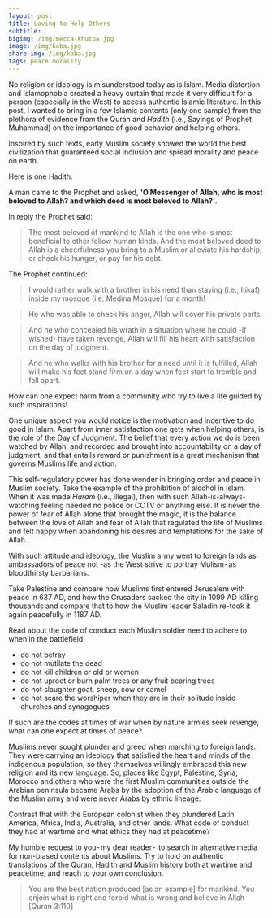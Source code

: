```yaml
---
layout: post
title: Loving to Help Others
subtitle: 
bigimg: /img/mecca-khutba.jpg
image: /img/kaba.jpg
share-img: /img/kaba.jpg
tags: peace morality
---
```


No religion or ideology is misunderstood today as is Islam. Media distortion and Islamophobia created a heavy curtain that made it very difficult for a person (especially in the West) to access authentic Islamic literature. In this post, I wanted to bring in a few Islamic contents (only one sample) from the plethora of evidence from the Quran and *Hadith* (i.e., Sayings of Prophet Muhammad) on the importance of good behavior and helping others. 

Inspired by such texts, early Muslim society showed the world the best civilization that guaranteed social inclusion and spread morality and peace on earth. 

Here is one Hadith:

A man came to the Prophet and asked, **'O Messenger of Allah, who is most beloved to Allah? and which deed is most beloved to Allah?'**. 

In reply the Prophet said:

>The most beloved of mankind to Allah is the one who is most beneficial to other fellow human kinds. And the most beloved deed to Allah is a cheerfulness you bring to a Muslim or alleviate his hardship, or check his hunger, or pay for his debt.

The Prophet continued:

>I would rather walk with a brother in his need than staying (i.e., Itikaf) inside my mosque (i.e, Medina Mosque) for a month!

>He who was able to check his anger, Allah will cover his private parts.

> And he who concealed his wrath in a situation where he could -if wished- have taken revenge, Allah will fill his heart with satisfaction on the day of judgment. 

>And he who walks with his brother for a need until it is fulfilled, Allah will make his feet stand firm on a day when feet start to tremble and fall apart. 

How can one expect harm from a community who try to live a life guided by such inspirations!

One unique aspect you would notice is the motivation and incentive to do good in Islam. Apart from inner satisfaction one gets when helping others, is the role of the Day of Judgment. The belief that every action we do is been watched by Allah, and recorded and brought into accountability on a day of judgment, and that entails reward or punishment is a great mechanism that governs Muslims life and action. 

This self-regulatory power has done wonder in bringing order and peace in Muslim society. Take the example of the prohibition of alcohol in Islam. When it was made *Haram* (i.e., illegal), then with such Allah-is-always-watching feeling needed no police or CCTV or anything else. It is never the power of fear of Allah alone that brought the magic, it is the balance between the love of Allah and fear of Allah that regulated the life of Muslims and felt happy when abandoning his desires and temptations for the sake of Allah. 

With such attitude and ideology, the Muslim army went to foreign lands as ambassadors of peace not -as the West strive to portray Mulism - as bloodthirsty barbarians. 

Take Palestine and compare how Muslims first entered Jerusalem with peace in 637 AD, and how the Crusaders sacked the city in 1099 AD killing thousands and compare that to how the Muslim leader Saladin re-took it again peacefully in 1187 AD. 

Read about the code of conduct each Muslim soldier need to adhere to when in the battlefield. 

* do not betray
* do not mutilate the dead
* do not kill children or old or women
* do not uproot or burn palm trees or any fruit bearing trees
* do not slaughter goat, sheep, cow or camel
* do not scare the worshiper when they are in their solitude inside churches and synagogues

If such are the codes at times of war when by nature armies seek revenge, what can one expect at times of peace?

Muslims never sought plunder and greed when marching to foreign lands. They were carrying an ideology that satisfied the heart and minds of the indigenous population, so they themselves willingly embraced this new religion and its new language. So, places like Egypt, Palestine, Syria, Morocco and others who were the first Muslim communities outside the Arabian peninsula became Arabs by the adoption of the Arabic language of the Muslim army and were never Arabs by ethnic lineage. 

Contrast that with the European colonist when they plundered Latin America, Africa, India, Australia, and other lands. What code of conduct they had at wartime and what ethics they had at peacetime? 

My humble request to you - my dear reader -  to search in alternative media for non-biased contents about Muslims. Try to hold on authentic translations of the Quran, Hadith and Muslim history both at wartime and peacetime, and reach to your own conclusion.

>You are the best nation produced [as an example] for mankind. You enjoin what is right and forbid what is wrong and believe in Allah [Quran 3:110]